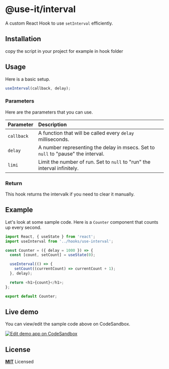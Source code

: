 # @use-it/interval

A custom React Hook to use `setInterval` efficiently.

## Installation
copy the script in your project for example in hook folder

## Usage

Here is a basic setup.

```js
useInterval(callback, delay);
```

### Parameters

Here are the parameters that you can use.

| Parameter  | Description                                                                               |
| :--------- | :-----------------------------------------------------------------------------------------|
| `callback` | A function that will be called every `delay` milliseconds.                                |
| `delay`    | A number representing the delay in msecs. Set to `null` to "pause" the interval.          |
| `limi`     | Limit the number of run. Set to `null` to "run" the interval infinitely.                  |

### Return

This hook returns the intervalk if you need to clear it manually.

## Example

Let's look at some sample code. Here is a `Counter` component that counts up every second.

```js
import React, { useState } from 'react';
import useInterval from '../hooks/use-interval';

const Counter = ({ delay = 1000 }) => {
  const [count, setCount] = useState(0);

  useInterval(() => {
    setCount((currentCount) => currentCount + 1);
  }, delay);

  return <h1>{count}</h1>;
};

export default Counter;
```

## Live demo

You can view/edit the sample code above on CodeSandbox.

[![Edit demo app on CodeSandbox](https://codesandbox.io/static/img/play-codesandbox.svg)]([https://codesandbox.io/s/use-interval-fmy1i5-fmy1i5](https://codesandbox.io/s/use-interval-fmy1i5-fmy1i5))

## License

**[MIT](LICENSE)** Licensed

